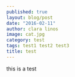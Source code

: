 ```yaml
---
published: true
layout: blog/post
date: "2016-02-11"
author: clara linos
image: cat.jpg
category: test
tags: test1 test2 test3
title: test
---
```



this is a test
